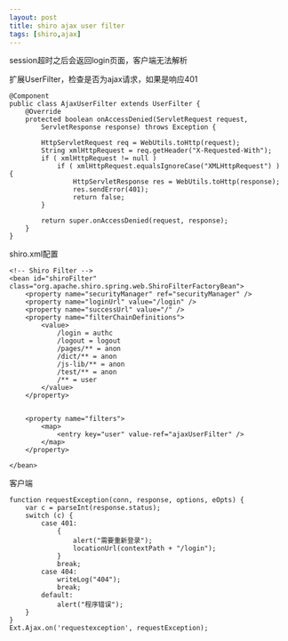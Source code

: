 ```yaml
---
layout: post
title: shiro ajax user filter
tags: [shiro,ajax] 
---
```

session超时之后会返回login页面，客户端无法解析

扩展UserFilter，检查是否为ajax请求，如果是响应401
   
    @Component
    public class AjaxUserFilter extends UserFilter {
        @Override
        protected boolean onAccessDenied(ServletRequest request,
            ServletResponse response) throws Exception {
        
            HttpServletRequest req = WebUtils.toHttp(request);
            String xmlHttpRequest = req.getHeader("X-Requested-With");
            if ( xmlHttpRequest != null )
                if ( xmlHttpRequest.equalsIgnoreCase("XMLHttpRequest") )  {
                    HttpServletResponse res = WebUtils.toHttp(response);
                    res.sendError(401);
                    return false;
            }
        
            return super.onAccessDenied(request, response);
        }
    }  

shiro.xml配置

    <!-- Shiro Filter -->
    <bean id="shiroFilter" class="org.apache.shiro.spring.web.ShiroFilterFactoryBean">
        <property name="securityManager" ref="securityManager" />
        <property name="loginUrl" value="/login" />
        <property name="successUrl" value="/" />
        <property name="filterChainDefinitions">
            <value>
                /login = authc
                /logout = logout
                /pages/** = anon
                /dict/** = anon
                /js-lib/** = anon
                /test/** = anon
                /** = user
            </value>
        </property>
        
        
        <property name="filters">
            <map>
                <entry key="user" value-ref="ajaxUserFilter" />
            </map>
        </property>
        
    </bean>


客户端

    function requestException(conn, response, options, eOpts) {
        var c = parseInt(response.status);
        switch (c) {
            case 401:
                {
                    alert("需要重新登录");
                    locationUrl(contextPath + "/login");
                }
                break;
            case 404:
                writeLog("404");
                break;
            default:
                alert("程序错误");
        }
    }
    Ext.Ajax.on('requestexception', requestException);







